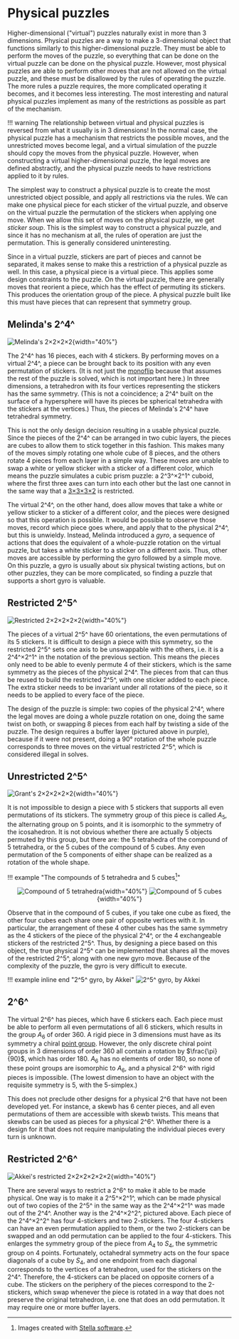 # Physical puzzles

Higher-dimensional ("virtual") puzzles naturally exist in more than 3 dimensions. Physical puzzles are a way to make a 3-dimensional object that functions similarly to this higher-dimensional puzzle. They must be able to perform the moves of the puzzle, so everything that can be done on the virtual puzzle can be done on the physical puzzle. However, most physical puzzles are able to perform other moves that are not allowed on the virtual puzzle, and these must be disallowed by the rules of operating the puzzle. The more rules a puzzle requires, the more complicated operating it becomes, and it becomes less interesting. The most interesting and natural physical puzzles implement as many of the restrictions as possible as part of the mechanism.

!!! warning
    The relationship between virtual and physical puzzles is reversed from what it usually is in 3 dimensions! In the normal case, the physical puzzle has a mechanism that restricts the possible moves, and the unrestricted moves become legal, and a virtual simulation of the puzzle should copy the moves from the physical puzzle. However, when constructing a virtual higher-dimensional puzzle, the legal moves are defined abstractly, and the physical puzzle needs to have restrictions applied to it by rules.

The simplest way to construct a physical puzzle is to create the most unrestricted object possible, and apply all restrictions via the rules. We can make one physical piece for each sticker of the virtual puzzle, and observe on the virtual puzzle the permutation of the stickers when applying one move. When we allow this set of moves on the physical puzzle, we get *sticker soup*. This is the simplest way to construct a physical puzzle, and since it has no mechanism at all, the rules of operation are just the permutation. This is generally considered uninteresting.

Since in a virtual puzzle, stickers are part of pieces and cannot be separated, it makes sense to make this a restriction of a physical puzzle as well. In this case, a physical piece is a virtual piece. This applies some design constraints to the puzzle. On the virtual puzzle, there are generally moves that reorient a piece, which has the effect of permuting its stickers. This produces the orientation group of the piece. A physical puzzle built like this must have pieces that can represent that symmetry group.

## Melinda's 2^4^

![Melinda's 2×2×2×2](https://assets.hypercubing.xyz/img/phys/melinda_2x2x2x2_render.png){width="40%"}

The 2^4^ has 16 pieces, each with 4 stickers. By performing moves on a virtual 2^4^, a piece can be brought back to its position with any even permutation of stickers. (It is not just the [monoflip](/theory/invariants.md#monoflip) because that assumes the rest of the puzzle is solved, which is not important here.) In three dimensions, a tetrahedron with its four vertices representing the stickers has the same symmetry. (This is not a coincidence; a 2^4^ built on the surface of a hypersphere will have its pieces be spherical tetrahedra with the stickers at the vertices.) Thus, the pieces of Melinda's 2^4^ have tetrahedral symmetry.

This is not the only design decision resulting in a usable physical puzzle. Since the pieces of the 2^4^ can be arranged in two cubic layers, the pieces are cubes to allow them to stick together in this fashion. This makes many of the moves simply rotating one whole cube of 8 pieces, and the others rotate 4 pieces from each layer in a simple way. These moves are unable to swap a white or yellow sticker with a sticker of a different color, which means the puzzle simulates a cubic prism puzzle: a 2^3^×2^1^ cuboid, where the first three axes can turn into each other but the last one cannot in the same way that a [3×3×3×2](/puzzles/physical/2x3x3x3.md) is restricted.

The virtual 2^4^, on the other hand, does allow moves that take a white or yellow sticker to a sticker of a different color, and the pieces were designed so that this operation is possible. It would be possible to observe those moves, record which piece goes where, and apply that to the physical 2^4^, but this is unwieldy. Instead, Melinda introduced a *gyro*, a sequence of actions that does the equivalent of a whole-puzzle rotation on the virtual puzzle, but takes a white sticker to a sticker on a different axis. Thus, other moves are accessible by performing the gyro followed by a simple move. On this puzzle, a gyro is usually about six physical twisting actions, but on other puzzles, they can be more complicated, so finding a puzzle that supports a short gyro is valuable.

## Restricted 2^5^

![Restricted 2×2×2×2×2](https://assets.hypercubing.xyz/img/phys/restricted_22222_grant.png){width="40%"}

The pieces of a virtual 2^5^ have 60 orientations, the even permutations of its 5 stickers. It is difficult to design a piece with this symmetry, so the restricted 2^5^ sets one axis to be unswappable with the others, i.e. it is a 2^4^×2^1^ in the notation of the previous section. This means the pieces only need to be able to evenly permute 4 of their stickers, which is the same symmetry as the pieces of the physical 2^4^. The pieces from that can thus be reused to build the restricted 2^5^, with one sticker added to each piece. The extra sticker needs to be invariant under all rotations of the piece, so it needs to be applied to every face of the piece.

The design of the puzzle is simple: two copies of the physical 2^4^, where the legal moves are doing a whole puzzle rotation on one, doing the same twist on both, or swapping 8 pieces from each half by twisting a side of the puzzle. The design requires a buffer layer (pictured above in purple), because if it were not present, doing a 90° rotation of the whole puzzle corresponds to three moves on the virtual restricted 2^5^, which is considered illegal in solves.

## Unrestricted 2^5^

![Grant's 2×2×2×2×2](https://assets.hypercubing.xyz/img/phys/grant_22222_2.png){width="40%"}

It is not impossible to design a piece with 5 stickers that supports all even permutations of its stickers. The symmetry group of this piece is called $A_5$, the alternating group on 5 points, and it is isomorphic to the symmetry of the icosahedron. It is not obvious whether there are actually 5 objects permuted by this group, but there are: the 5 tetrahedra of the compound of 5 tetrahedra, or the 5 cubes of the compound of 5 cubes. Any even permutation of the 5 components of either shape can be realized as a rotation of the whole shape.

!!! example "The compounds of 5 tetrahedra and 5 cubes[^1]"
    <center>
    ![Compound of 5 tetrahedra](https://assets.hypercubing.xyz/img/phys/shapes/compound_of_five_tetrahedra.png){width="40%"}
    ![Compound of 5 cubes](https://assets.hypercubing.xyz/img/phys/shapes/compound_of_five_cubes.png){width="40%"}
    </center>

Observe that in the compound of 5 cubes, if you take one cube as fixed, the other four cubes each share one pair of opposite vertices with it. In particular, the arrangement of these 4 other cubes has the same symmetry as the 4 stickers of the piece of the physical 2^4^, or the 4 exchangeable stickers of the restricted 2^5^. Thus, by designing a piece based on this object, the true physical 2^5^ can be implemented that shares all the moves of the restricted 2^5^, along with one new gyro move. Because of the complexity of the puzzle, the gyro is very difficult to execute.

!!! example inline end "2^5^ gyro, by Akkei"
    ![2^5^ gyro, by Akkei](https://assets.hypercubing.xyz/img/phys/5d_gyro.gif)

## 2^6^

The virtual 2^6^ has pieces, which have 6 stickers each. Each piece must be able to perform all even permutations of all 6 stickers, which results in the group $A_6$ of order 360. A rigid piece in 3 dimensions must have as its symmetry a chiral [point group](https://en.wikipedia.org/wiki/Point_groups_in_three_dimensions). However, the only discrete chiral point groups in 3 dimensions of order 360 all contain a rotation by $\frac{\pi}{90}$, which has order 180. $A_6$ has no elements of order 180, so none of these point groups are isomorphic to $A_6$, and a physical 2^6^ with rigid pieces is impossible. (The lowest dimension to have an object with the requisite symmetry is 5, with the 5-simplex.)

This does not preclude other designs for a physical 2^6 that have not been developed yet. For instance, a skewb has 6 center pieces, and all even permutations of them are accessible with skewb twists. This means that skewbs can be used as pieces for a physical 2^6^. Whether there is a design for it that does not require manipulating the individual pieces every turn is unknown.

## Restricted 2^6^

![Akkei's restricted 2×2×2×2×2×2](https://assets.hypercubing.xyz/img/phys/akkei_2422.png){width="40%"}

There are several ways to restrict a 2^6^ to make it able to be made physical. One way is to make it a 2^5^×2^1^, which can be made physical out of two copies of the 2^5^ in the same way as the 2^4^×2^1^ was made out of the 2^4^. Another way is the 2^4^×2^2^, pictured above. Each piece of the 2^4^×2^2^ has four 4-stickers and two 2-stickers. The four 4-stickers can have an even permutation applied to them, or the two 2-stickers can be swapped and an odd permutation can be applied to the four 4-stickers. This enlarges the symmetry group of the piece from $A_4$ to $S_4$, the symmetric group on 4 points. Fortunately, octahedral symmetry acts on the four space diagonals of a cube by $S_4$, and one endpoint from each diagonal corresponds to the vertices of a tetrahedron, used for the stickers on the 2^4^. Therefore, the 4-stickers can be placed on opposite corners of a cube. The stickers on the periphery of the pieces correspond to the 2-stickers, which swap whenever the piece is rotated in a way that does not preserve the original tetrahedron, i.e. one that does an odd permutation. It may require one or more buffer layers.


[^1]: Images created with [Stella software](http://www.software3d.com/Stella.php).
